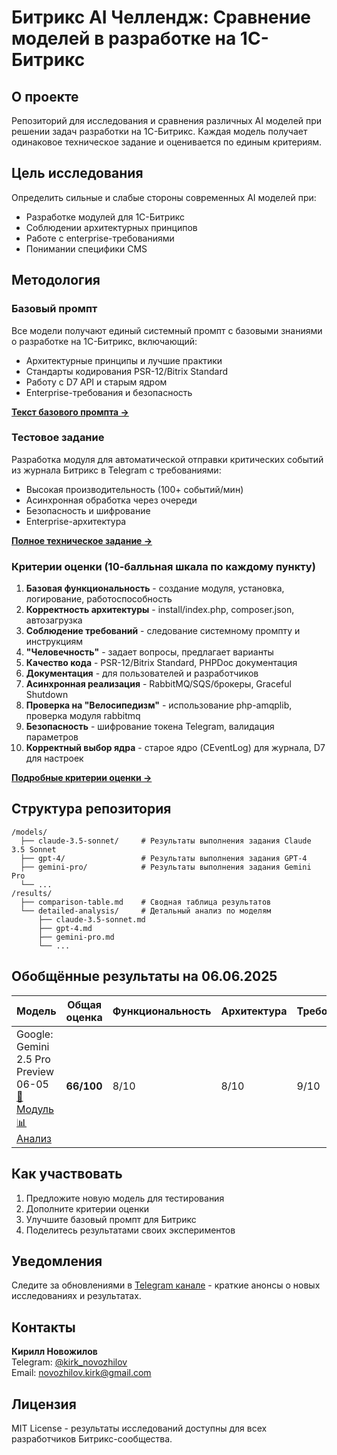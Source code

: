# Битрикс AI Челлендж: Сравнение моделей в разработке на 1С-Битрикс

## О проекте

Репозиторий для исследования и сравнения различных AI моделей при решении задач разработки на 1С-Битрикс. Каждая модель получает одинаковое техническое задание и оценивается по единым критериям.

## Цель исследования

Определить сильные и слабые стороны современных AI моделей при:
- Разработке модулей для 1С-Битрикс
- Соблюдении архитектурных принципов
- Работе с enterprise-требованиями
- Понимании специфики CMS

## Методология

### Базовый промпт
Все модели получают единый системный промпт с базовыми знаниями о разработке на 1С-Битрикс, включающий:
- Архитектурные принципы и лучшие практики
- Стандарты кодирования PSR-12/Bitrix Standard
- Работу с D7 API и старым ядром
- Enterprise-требования и безопасность

**[Текст базового промпта →](bitrix_prompt.md)**

### Тестовое задание
Разработка модуля для автоматической отправки критических событий из журнала Битрикс в Telegram с требованиями:
- Высокая производительность (100+ событий/мин)
- Асинхронная обработка через очереди
- Безопасность и шифрование
- Enterprise-архитектура

**[Полное техническое задание →](bitrix_ai_challenge.md)**

### Критерии оценки (10-балльная шкала по каждому пункту)
1. **Базовая функциональность** - создание модуля, установка, логирование, работоспособность
2. **Корректность архитектуры** - install/index.php, composer.json, автозагрузка
3. **Соблюдение требований** - следование системному промпту и инструкциям
4. **"Человечность"** - задает вопросы, предлагает варианты
5. **Качество кода** - PSR-12/Bitrix Standard, PHPDoc документация
6. **Документация** - для пользователей и разработчиков
7. **Асинхронная реализация** - RabbitMQ/SQS/брокеры, Graceful Shutdown
8. **Проверка на "Велосипедизм"** - использование php-amqplib, проверка модуля rabbitmq
9. **Безопасность** - шифрование токена Telegram, валидация параметров
10. **Корректный выбор ядра** - старое ядро (CEventLog) для журнала, D7 для настроек


**[Подробные критерии оценки →](criteria.md)**

## Структура репозитория

```
/models/
  ├── claude-3.5-sonnet/     # Результаты выполнения задания Claude 3.5 Sonnet
  ├── gpt-4/                 # Результаты выполнения задания GPT-4
  ├── gemini-pro/            # Результаты выполнения задания Gemini Pro
  └── ...
/results/
  ├── comparison-table.md    # Сводная таблица результатов
  └── detailed-analysis/     # Детальный анализ по моделям
      ├── claude-3.5-sonnet.md
      ├── gpt-4.md
      ├── gemini-pro.md
      └── ...
```

## Обобщённые результаты на 06.06.2025

| Модель | Общая оценка | Функциональность | Архитектура | Требования | Человечность | Код | Документация | Асинхронность | Велосипедизм | Безопасность | Выбор ядра |
|----------------------|--------------|------------------|-------------|------------|-------------|-----|-------------|---------------|-------------|-------------|------------|
| Google: Gemini 2.5 Pro Preview 06-05 <br/> [📁 Модуль](models/gemini-2.5-pro-preview-0605/) <br/> [📊 Анализ](results/detailed-analysis/gemini-2.5-pro-preview-0605.md) | **66/100** | 8/10 | 8/10 | 9/10 | 5/10 | 7/10 | 2/10 | 7/10 | 6/10 | 4/10 | 8/10 |

## Как участвовать

1. Предложите новую модель для тестирования
2. Дополните критерии оценки
3. Улучшите базовый промпт для Битрикс
4. Поделитесь результатами своих экспериментов

## Уведомления

Следите за обновлениями в [Telegram канале](https://t.me/bxmaximum) - краткие анонсы о новых исследованиях и результатах.

## Контакты

**Кирилл Новожилов**  
Telegram: [@kirk_novozhilov](https://t.me/kirk_novozhilov)  
Email: novozhilov.kirk@gmail.com

## Лицензия

MIT License - результаты исследований доступны для всех разработчиков Битрикс-сообщества. 